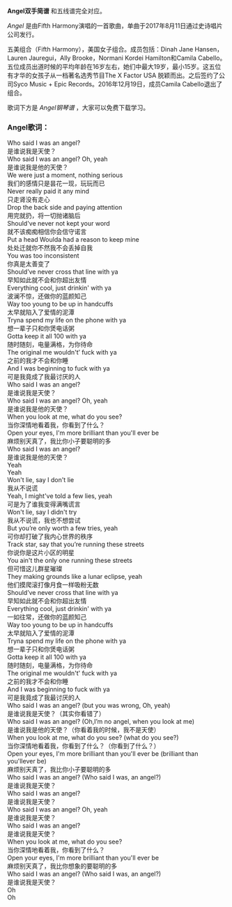 

**Angel双手简谱** 和五线谱完全对应。

_Angel_ 是由Fifth Harmony演唱的一首歌曲，单曲于2017年8月11日通过史诗唱片公司发行。

五美组合（Fifth Harmony），美国女子组合。成员包括：Dinah Jane Hansen，Lauren Jauregui，Ally
Brooke，Normani Kordei Hamilton和Camila
Cabello。五位成员出道时候的平均年龄在16岁左右，她们中最大19岁，最小15岁。这五位有才华的女孩子从一档著名选秀节目The X Factor USA
脱颖而出。之后签约了公司Syco Music + Epic Records。2016年12月19日，成员Camila Cabello退出了组合。

歌词下方是 _Angel钢琴谱_ ，大家可以免费下载学习。

### Angel歌词：

Who said I was an angel?  
是谁说我是天使？  
Who said I was an angel? Oh, yeah  
是谁说我是他的天使？  
We were just a moment, nothing serious  
我们的感情只是昙花一现，玩玩而已  
Never really paid it any mind  
只走肾没有走心  
Drop the back side and paying attention  
用完就扔，将一切抛诸脑后  
Should've never not kept your word  
就不该痴痴相信你会信守诺言  
Put a head Woulda had a reason to keep mine  
处处迁就你不然我不会丢掉自我  
You was too inconsistent  
你真是太善变了  
Should’ve never cross that line with ya  
早知如此就不会和你超出友情  
Everything cool, just drinkin' with ya  
波澜不惊，还做你的蓝颜知己  
Way too young to be up in handcuffs  
太早就陷入了爱情的泥潭  
Tryna spend my life on the phone with ya  
想一辈子只和你煲电话粥  
Gotta keep it all 100 with ya  
随时随刻，电量满格，为你待命  
The original me wouldn't’ fuck with ya  
之前的我才不会和你睡  
And I was beginning to fuck with ya  
可是我竟成了我最讨厌的人  
Who said I was an angel?  
是谁说我是天使？  
Who said I was an angel? Oh, yeah  
是谁说我是他的天使？  
When you look at me, what do you see?  
当你深情地看着我，你看到了什么？  
Open your eyes, I'm more brilliant than you'll ever be  
麻烦别天真了，我比你小子要聪明的多  
Who said I was an angel?  
是谁说我是他的天使？  
Yeah  
Yeah  
Won't lie, say I don't lie  
我从不说谎  
Yeah, I might've told a few lies, yeah  
可是为了谁我变得满嘴谎言  
Won't lie, say I didn't try  
我从不说谎，我也不想尝试  
But you’re only worth a few tries, yeah  
可你却打破了我内心世界的秩序  
Track star, say that you’re running these streets  
你说你是这片小区的明星  
You ain't the only one running these streets  
但可惜这儿群星璀璨  
They making grounds like a lunar eclipse, yeah  
他们摸爬滚打像月食一样吸粉无数  
Should’ve never cross that line with ya  
早知如此就不会和你超出友情  
Everything cool, just drinkin' with ya  
一如往常，还做你的蓝颜知己  
Way too young to be up in handcuffs  
太早就陷入了爱情的泥潭  
Tryna spend my life on the phone with ya  
想一辈子只和你煲电话粥  
Gotta keep it all 100 with ya  
随时随刻，电量满格，为你待命  
The original me wouldn't' fuck with ya  
之前的我才不会和你睡  
And I was beginning to fuck with ya  
可是我竟成了我最讨厌的人  
Who said I was an angel? (but you was wrong, Oh, yeah)  
是谁说我是天使？（其实你看错了）  
Who said I was an angel? (Oh,I’m no angel, when you look at me)  
是谁说我是他的天使？（你看着我的时候，我不是天使）  
When you look at me, what do you see? (what do you see?)  
当你深情地看着我，你看到了什么？（你看到了什么？）  
Open your eyes, I'm more brilliant than you'll ever be (brilliant than
you'llever be)  
麻烦别天真了，我比你小子要聪明的多  
Who said I was an angel? (Who said I was, an angel?)  
是谁说我是天使？  
Who said I was an angel?  
是谁说我是天使？  
Who said I was an angel? Oh, yeah  
是谁说我是天使？  
Who said I was an angel?  
是谁说我是天使？  
When you look at me, what do you see?  
当你深情地看着我，你看到了什么？  
Open your eyes, I'm more brilliant than you'll ever be  
麻烦别天真了，我比你想象的要聪明的多  
Who said I was an angel? (Who said I was, an angel?)  
是谁说我是天使？  
Oh  
Oh

